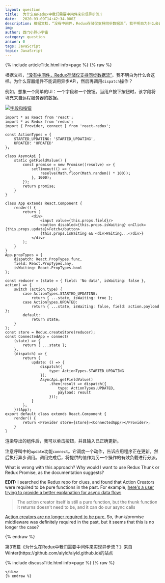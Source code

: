 ```yaml
---
layout: question
title:  为什么在Redux中我们需要中间件来实现异步流？
date:   2020-03-09T14:42:34.000Z
description: 根据文档，“没有中间件，Redux存储仅支持同步数据流”。我不明白为什么会这样。为什么容器组件不能调用异步API，然后再调用dispatch操作？例如...
img: 
author: 西门小胖小宇宙
category: question
answer: 0
tags: JavaScript
topic: JavaScript
---
```

<div class="article-root">
  <div class="article">
    {% include articleTitle.html info=page %}
    {% raw %}
    <div class="article-content"><p><font style="vertical-align: inherit;"><font style="vertical-align: inherit;">根据文档，</font></font><a href="http://redux.js.org/docs/advanced/AsyncFlow.html" rel="noreferrer"><font style="vertical-align: inherit;"><font style="vertical-align: inherit;">“没有中间件，Redux存储仅支持同步数据流”</font></font></a><font style="vertical-align: inherit;"><font style="vertical-align: inherit;">。</font><font style="vertical-align: inherit;">我不明白为什么会这样。</font><font style="vertical-align: inherit;">为什么容器组件不能调用异步API，然后再调用</font></font><code>dispatch</code><font style="vertical-align: inherit;"><font style="vertical-align: inherit;">操作？</font></font></p>

<p><font style="vertical-align: inherit;"><font style="vertical-align: inherit;">例如，想象一个简单的UI：一个字段和一个按钮。</font><font style="vertical-align: inherit;">当用户按下按钮时，该字段将填充来自远程服务器的数据。</font></font></p>

<p><a href="https://www.samyoc.com//uploads/users/4515/images/thumbnails/1583764827722.png" data-src="https://www.samyoc.com//uploads/users/4515/images/1583764827722.png" rel="noreferrer"><img src="https://i.stack.imgur.com/GBI59.png" alt="字段和按钮"></a></p>

<pre><code>import * as React from 'react';<font></font>
import * as Redux from 'redux';<font></font>
import { Provider, connect } from 'react-redux';<font></font>
<font></font>
const ActionTypes = {<font></font>
    STARTED_UPDATING: 'STARTED_UPDATING',<font></font>
    UPDATED: 'UPDATED'<font></font>
};<font></font>
<font></font>
class AsyncApi {<font></font>
    static getFieldValue() {<font></font>
        const promise = new Promise((resolve) =&gt; {<font></font>
            setTimeout(() =&gt; {<font></font>
                resolve(Math.floor(Math.random() * 100));<font></font>
            }, 1000);<font></font>
        });<font></font>
        return promise;<font></font>
    }<font></font>
}<font></font>
<font></font>
class App extends React.Component {<font></font>
    render() {<font></font>
        return (<font></font>
            &lt;div&gt;<font></font>
                &lt;input value={this.props.field}/&gt;<font></font>
                &lt;button disabled={this.props.isWaiting} onClick={this.props.update}&gt;Fetch&lt;/button&gt;<font></font>
                {this.props.isWaiting &amp;&amp; &lt;div&gt;Waiting...&lt;/div&gt;}<font></font>
            &lt;/div&gt;<font></font>
        );<font></font>
    }<font></font>
}<font></font>
App.propTypes = {<font></font>
    dispatch: React.PropTypes.func,<font></font>
    field: React.PropTypes.any,<font></font>
    isWaiting: React.PropTypes.bool<font></font>
};<font></font>
<font></font>
const reducer = (state = { field: 'No data', isWaiting: false }, action) =&gt; {<font></font>
    switch (action.type) {<font></font>
        case ActionTypes.STARTED_UPDATING:<font></font>
            return { ...state, isWaiting: true };<font></font>
        case ActionTypes.UPDATED:<font></font>
            return { ...state, isWaiting: false, field: action.payload };<font></font>
        default:<font></font>
            return state;<font></font>
    }<font></font>
};<font></font>
const store = Redux.createStore(reducer);<font></font>
const ConnectedApp = connect(<font></font>
    (state) =&gt; {<font></font>
        return { ...state };<font></font>
    },<font></font>
    (dispatch) =&gt; {<font></font>
        return {<font></font>
            update: () =&gt; {<font></font>
                dispatch({<font></font>
                    type: ActionTypes.STARTED_UPDATING<font></font>
                });<font></font>
                AsyncApi.getFieldValue()<font></font>
                    .then(result =&gt; dispatch({<font></font>
                        type: ActionTypes.UPDATED,<font></font>
                        payload: result<font></font>
                    }));<font></font>
            }<font></font>
        };<font></font>
    })(App);<font></font>
export default class extends React.Component {<font></font>
    render() {<font></font>
        return &lt;Provider store={store}&gt;&lt;ConnectedApp/&gt;&lt;/Provider&gt;;<font></font>
    }<font></font>
}<font></font>
</code></pre>

<p><font style="vertical-align: inherit;"><font style="vertical-align: inherit;">渲染导出的组件后，我可以单击按钮，并且输入已正确更新。 </font></font></p>

<p><font style="vertical-align: inherit;"><font style="vertical-align: inherit;">注意</font><font style="vertical-align: inherit;">呼叫中</font><font style="vertical-align: inherit;">的</font></font><code>update</code><font style="vertical-align: inherit;"><font style="vertical-align: inherit;">功能</font></font><code>connect</code><font style="vertical-align: inherit;"><font style="vertical-align: inherit;">。</font><font style="vertical-align: inherit;">它调度一个动作，告诉应用程序正在更新，然后执行异步调用。</font><font style="vertical-align: inherit;">调用完成后，将提供的值作为另一个操作的有效负载进行分派。</font></font></p>

<p>What is wrong with this approach? Why would I want to use Redux Thunk or Redux Promise, as the documentation suggests?</p>

<p><strong>EDIT:</strong> I searched the Redux repo for clues, and found that Action Creators were required to be pure functions in the past. For example, <a href="https://github.com/reactjs/redux/issues/533" rel="noreferrer">here's a user trying to provide a better explanation for async data flow:</a></p>

<blockquote>
  <p>The action creator itself is still a pure function, but the thunk function it returns doesn't need to be, and it can do our async calls</p>
</blockquote>

<p><a href="https://github.com/reactjs/redux/issues/1088" rel="noreferrer">Action creators are no longer required to be pure.</a> So, thunk/promise middleware was definitely required in the past, but it seems that this is no longer the case?</p></div>
    {% endraw %}
  </div>
  <p class="winter_mark">第315篇《为什么在Redux中我们需要中间件来实现异步流？》来自Winter(https://github.com/aiyld/aiyld.github.io)的站点</p>
  <div class="discuss-wrapper">
    {% include discussTitle.html info=page %}
    {% raw %}
    <div class="discuss-list">
    
    </div>
    {% endraw %}
  </div>
<div>
